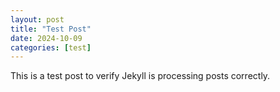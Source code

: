 ```yaml
---
layout: post
title: "Test Post"
date: 2024-10-09
categories: [test]
---
```


This is a test post to verify Jekyll is processing posts correctly.